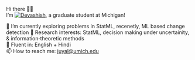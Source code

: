 Hi there 👋🏼  
I’m [![Devashish](https://img.shields.io/badge/Devashish-blue?style=for-the-badge)](https://github.com/juyal-devashish), a graduate student at Michigan!

🌱 I’m currently exploring problems in StatML, recenetly, ML based change detection
🧠 Research interests: StatML, decision making under uncertainity, & information‐theoretic methods  
💬 Fluent in: English + Hindi  
📫 How to reach me: juyal@umich.edu  

<!---
juyal-devashish/juyal-devashish is a ✨ special ✨ repository because its `README.md` (this file) appears on your GitHub profile.
You can click the Preview link to take a look at your changes.
--->
